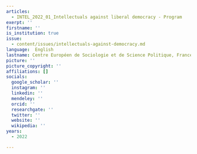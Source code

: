 ```yaml
---
articles:
  - INTEL_2022_01_Intellectuals against liberal democracy - Program
exerpt: ''
firstname: ''
is_institution: true
issue:
  - content/issues/intellectuals-against-democracy.md
language:  English
lastname: Centre Européen de Sociologie et de Science Politique, France
picture: ''
picture_copyright: ''
affiliations: []
socials:
  google_scholar: ''
  instagram: ''
  linkedin: ''
  mendeley: ''
  orcid: ''
  researchgate: ''
  twitter: ''
  website: ''
  wikipedia: ''
years:
  - 2022

---
```

